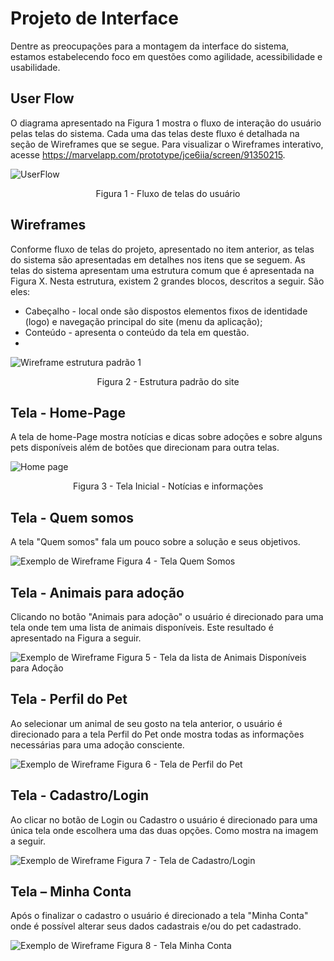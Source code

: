 
# Projeto de Interface

Dentre as preocupações para a montagem da interface do sistema, estamos estabelecendo foco em questões como agilidade, acessibilidade e usabilidade.  

## User Flow

O diagrama apresentado na Figura 1 mostra o fluxo de interação do usuário pelas telas do sistema. Cada uma das telas deste fluxo é detalhada na seção de Wireframes que se segue. Para visualizar o Wireframes interativo, acesse https://marvelapp.com/prototype/jce6iia/screen/91350215. 

![UserFlow](/src/FluxoUser.png)
<center>Figura 1 - Fluxo de telas do usuário </center> 

## Wireframes

Conforme fluxo de telas do projeto, apresentado no item anterior, as telas do sistema são apresentadas em detalhes nos itens que se seguem. As telas do sistema apresentam uma estrutura comum que é apresentada na Figura X. Nesta estrutura, existem 2 grandes blocos, descritos a seguir. São eles: 
 - Cabeçalho - local onde são dispostos elementos fixos de identidade (logo) e navegação principal do site (menu da aplicação); 
 - Conteúdo - apresenta o conteúdo da tela em questão. 
 - 
![Wireframe estrutura padrão 1](/src/tela1.PNG)
<center>Figura 2 - Estrutura padrão do site </center> 
 
## Tela - Home-Page 

A tela de home-Page mostra notícias e dicas sobre adoções e sobre alguns pets disponíveis além de botões que direcionam para outra telas. 

![Home page](/src/HomePage.PNG)
<center>Figura 3 - Tela Inicial - Notícias e informações</center> 

## Tela - Quem somos 

A tela "Quem somos" fala um pouco sobre a solução e seus objetivos. 

![Exemplo de Wireframe](img/wireframe-example.png)
Figura 4 - Tela Quem Somos 

## Tela - Animais para adoção 

Clicando no botão "Animais para adoção" o usuário é direcionado para uma tela onde tem uma lista de animais disponíveis. Este resultado é apresentado na Figura a seguir. 

![Exemplo de Wireframe](img/wireframe-example.png)
Figura 5 - Tela da lista de Animais Disponíveis para Adoção 

## Tela - Perfil do Pet 

Ao selecionar um animal de seu gosto na tela anterior, o usuário é direcionado para a tela Perfil do Pet onde mostra todas as informações necessárias para uma adoção consciente. 

![Exemplo de Wireframe](img/wireframe-example.png)
Figura 6 - Tela de Perfil do Pet 

## Tela - Cadastro/Login 

Ao clicar no botão de Login ou Cadastro o usuário é direcionado para uma única tela onde escolhera uma das duas opções. Como mostra na imagem a seguir. 

![Exemplo de Wireframe](img/wireframe-example.png)
Figura 7 - Tela de Cadastro/Login 

## Tela – Minha Conta 

Após o finalizar o cadastro o usuário é direcionado a tela "Minha Conta" onde é possível alterar seus dados cadastrais e/ou do pet cadastrado. 

![Exemplo de Wireframe](img/wireframe-example.png)
Figura 8 - Tela Minha Conta 
